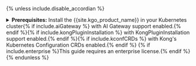 {% unless include.disable_accordian %}
<details markdown="1">
<summary>
  <strong>Prerequisites:</strong> Install the {{site.kgo_product_name}} in your Kubernetes cluster{% if include.aiGateway %} with AI Gateway support enabled.{% endif %}{% if include.kongPluginInstallation %} with KongPluginInstallation support enabled.{% endif %}{% if include.kconfCRDs %} with Kong's Kubernetes Configuration CRDs enabled.{% endif %} {% if include.enterprise %}This guide requires an enterprise license.{% endif %}
</summary>

## Prerequisites
{% endunless %}

{% if include.install_crds %}
{% assign gwapi_version = "1.2.1" %}
{% if_version eq:1.0.x %}
{% assign gwapi_version = "0.8.1" %}
{% endif_version %}
{% if_version gte:1.1.x lte:1.3.x %}
{% assign gwapi_version = "1.0.0" %}
{% endif_version %}
### Install CRDs

If you want to use Gateway API resources, run this command:

```shell
kubectl apply -f https://github.com/kubernetes-sigs/gateway-api/releases/download/v{{ gwapi_version }}/standard-install.yaml
```

{% if include.experimental %}
#### Gateway API experimental CRDs

If you want to use experimental resources and fields such as `TCPRoute`s and `UDPRoute`s, please run this command.

```shell
kubectl apply -f https://github.com/kubernetes-sigs/gateway-api/releases/download/v{{ gwapi_version }}/experimental-install.yaml
```
{% endif %}

{% if include.aiGateway %}
#### `AIGateway`

The `AIGateway` feature is an **alpha** release, and needs additional CRDs installed:

```bash
kubectl apply -f {{site.links.web}}/assets/gateway-operator/ai-gateway-crd.yaml --server-side
```
{% endif %}
{% endif %}

### Install {{ site.kgo_product_name }}

{% include snippets/gateway-operator/install_with_helm.md version=include.version release=include.release
    kconfCRDs=include.kconfCRDs
    konnectEntities=include.konnectEntities
    aiGateway=include.aiGateway
    kongPluginInstallation=include.kongPluginInstallation %}

{% if include.enterprise %}

### Enterprise License

{:.note}
> **Note:** This is an enterprise feature. In order to use it you'll need a [license](/gateway-operator/{{ page.release }}/license/)
> installed in your cluster so that {{ site.kgo_product_name }} can consume it.

```yaml
echo "
apiVersion: configuration.konghq.com/v1alpha1
kind: KongLicense
metadata:
  name: kong-license
rawLicenseString: '$(cat ./license.json)'
" | kubectl apply -f -
```
{% endif %}

{% unless include.disable_accordian %}
</details>
{% endunless %}
